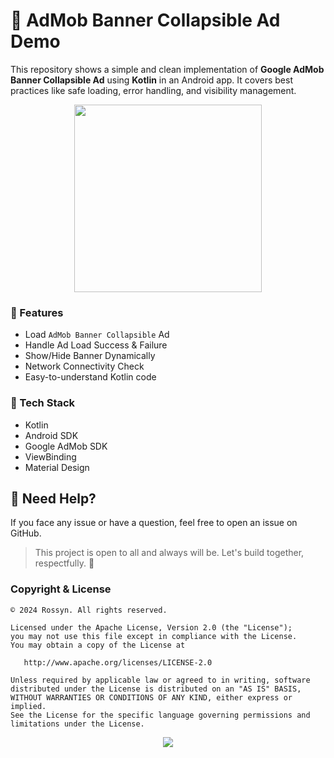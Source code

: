 # 📱 AdMob Banner Collapsible Ad Demo

This repository shows a simple and clean implementation of **Google AdMob Banner Collapsible Ad** using **Kotlin** in an Android app. It covers best practices like safe loading, error handling, and visibility management.


<p align="center">
    <a href="../BannerAd-Collapsible/banner-collapsible.apk">
      <img src="https://github.com/user-attachments/assets/d9180f4e-9c4c-4825-b894-eb621aeb9409" width = "300"  />
    </a>
</p>



### 🚀 Features

- Load `AdMob Banner Collapsible` Ad
- Handle Ad Load Success & Failure
- Show/Hide Banner Dynamically
- Network Connectivity Check
- Easy-to-understand Kotlin code


### 🧩 Tech Stack

- Kotlin
- Android SDK
- Google AdMob SDK
- ViewBinding
- Material Design

## 📩 Need Help?

If you face any issue or have a question, feel free to open an issue on GitHub.

> This project is open to all and always will be. Let's build together, respectfully. 🙌


### Copyright & License
```
© 2024 Rossyn. All rights reserved.

Licensed under the Apache License, Version 2.0 (the "License");
you may not use this file except in compliance with the License.
You may obtain a copy of the License at

   http://www.apache.org/licenses/LICENSE-2.0

Unless required by applicable law or agreed to in writing, software
distributed under the License is distributed on an "AS IS" BASIS,
WITHOUT WARRANTIES OR CONDITIONS OF ANY KIND, either express or implied.
See the License for the specific language governing permissions and
limitations under the License.
```

<p align="center">
  <img src="https://capsule-render.vercel.app/api?type=waving&color=gradient&height=60&section=footer"/>
</p>